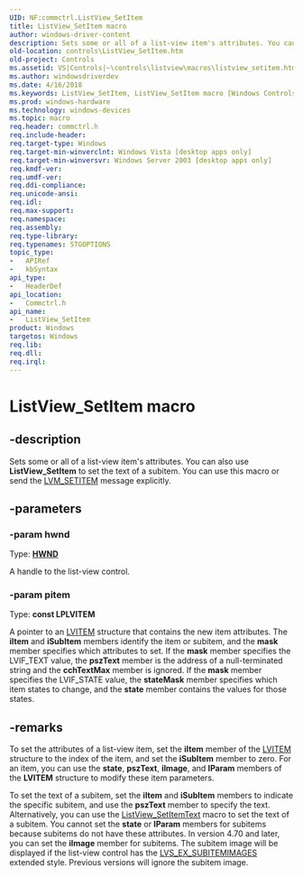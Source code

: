 ```yaml
---
UID: NF:commctrl.ListView_SetItem
title: ListView_SetItem macro
author: windows-driver-content
description: Sets some or all of a list-view item's attributes. You can also use ListView_SetItem to set the text of a subitem. You can use this macro or send the LVM_SETITEM message explicitly.
old-location: controls\ListView_SetItem.htm
old-project: Controls
ms.assetid: VS|Controls|~\controls\listview\macros\listview_setitem.htm
ms.author: windowsdriverdev
ms.date: 4/16/2018
ms.keywords: ListView_SetItem, ListView_SetItem macro [Windows Controls], _win32_ListView_SetItem, _win32_ListView_SetItem_cpp, commctrl/ListView_SetItem, controls.ListView_SetItem, controls._win32_ListView_SetItem
ms.prod: windows-hardware
ms.technology: windows-devices
ms.topic: macro
req.header: commctrl.h
req.include-header: 
req.target-type: Windows
req.target-min-winverclnt: Windows Vista [desktop apps only]
req.target-min-winversvr: Windows Server 2003 [desktop apps only]
req.kmdf-ver: 
req.umdf-ver: 
req.ddi-compliance: 
req.unicode-ansi: 
req.idl: 
req.max-support: 
req.namespace: 
req.assembly: 
req.type-library: 
req.typenames: STGOPTIONS
topic_type:
-	APIRef
-	kbSyntax
api_type:
-	HeaderDef
api_location:
-	Commctrl.h
api_name:
-	ListView_SetItem
product: Windows
targetos: Windows
req.lib: 
req.dll: 
req.irql: 
---
```


# ListView_SetItem macro


## -description


Sets some or all of a list-view item's attributes. You can also use <b>ListView_SetItem</b> to set the text of a subitem. You can use this macro or send the <a href="https://msdn.microsoft.com/f1189b5d-bce7-4569-b4b9-bd750d7ef505">LVM_SETITEM</a> message explicitly. 


## -parameters




### -param hwnd

Type: <b><a href="https://msdn.microsoft.com/4553cafc-450e-4493-a4d4-cb6e2f274d46">HWND</a></b>

A handle to the list-view control. 


### -param pitem

Type: <b>const LPLVITEM</b>

A pointer to an <a href="https://msdn.microsoft.com/4141a2ee-9016-4d76-8758-a36fc6eedb44">LVITEM</a> structure that contains the new item attributes. The <b>iItem</b> and 
<b>iSubItem</b> members identify the item or subitem, and the 
					<b>mask</b> member specifies which attributes to set. If the <b>mask</b> member specifies the LVIF_TEXT value, the <b>pszText</b> member is the address of a null-terminated string and the <b>cchTextMax</b> member is ignored. If the <b>mask</b> member specifies the LVIF_STATE value, the <b>stateMask</b> member specifies which item states to change, and the <b>state</b> member contains the values for those states.


## -remarks



To set the attributes of a list-view item, set the 
				<b>iItem</b> member of the <a href="https://msdn.microsoft.com/4141a2ee-9016-4d76-8758-a36fc6eedb44">LVITEM</a> structure to the index of the item, and set the 
<b>iSubItem</b> member to zero. For an item, you can use the 
<b>state</b>, <b>pszText</b>, 
<b>iImage</b>, and <b>lParam</b> members of the <b>LVITEM</b> structure to modify these item parameters. 

To set the text of a subitem, set the <b>iItem</b> and <b>iSubItem</b> members to indicate the specific subitem, and use the <b>pszText</b> member to specify the text. Alternatively, you can use the <a href="https://msdn.microsoft.com/25ee6aad-e341-4ff2-94b1-822a445ad580">ListView_SetItemText</a> macro to set the text of a subitem. You cannot set the <b>state</b> or <b>lParam</b> members for subitems because subitems do not have these attributes. In version 4.70 and later, you can set the <b>iImage</b> member for subitems. The subitem image will be displayed if the list-view control has the <a href="Extended_list_view_styles.htm">LVS_EX_SUBITEMIMAGES</a> extended style. Previous versions will ignore the subitem image. 



